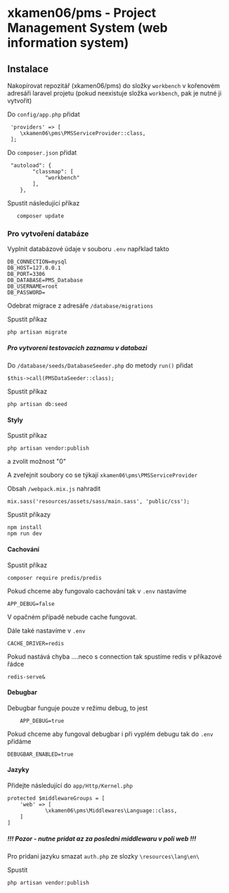 # xkamen06/pms - Project Management System (web information system)

## Instalace

Nakopírovat repozitář (xkamen06/pms) do složky `workbench` v kořenovém adresáři
laravel projetu (pokud neexistuje složka `workbench`, pak je nutné ji vytvořit)

Do `config/app.php` přidat 

     'providers' => [
        \xkamen06\pms\PMSServiceProvider::class,
     ];

Do `composer.json` přidat 
     
     "autoload": {
            "classmap": [
                "workbench"
            ],
        },
       
Spustit následující příkaz 
       
       composer update
   
   
### Pro vytvoření databáze 

Vyplnit databázové údaje v souboru `.env` napřklad takto

    DB_CONNECTION=mysql
    DB_HOST=127.0.0.1
    DB_PORT=3306
    DB_DATABASE=PMS_Database
    DB_USERNAME=root
    DB_PASSWORD=

Odebrat migrace z adresáře `/database/migrations`

Spustit příkaz 
    
    php artisan migrate
    
##### Pro vytvoreni testovacich zaznamu v databazi 

Do `/database/seeds/DatabaseSeeder.php` do metody `run()` přidat 

    $this->call(PMSDataSeeder::class); 

Spustit příkaz 
    
    php artisan db:seed

#### Styly 

Spustit příkaz 

    php artisan vendor:publish
    
a zvolit možnost "0"    
    
A zveřejnit soubory co se týkají `xkamen06\pms\PMSServiceProvider`

Obsah `/webpack.mix.js` nahradit 

    mix.sass('resources/assets/sass/main.sass', 'public/css');

Spustit příkazy 

    npm install
    npm run dev 
    
    
#### Cachování 

Spustit příkaz 

    composer require predis/predis
    
Pokud chceme aby fungovalo cachování tak v `.env` nastavíme 

    APP_DEBUG=false

V opačném případě nebude cache fungovat.

Dále také nastavíme v `.env` 

    CACHE_DRIVER=redis

Pokud nastává chyba ....neco s connection tak spustíme redis v příkazové řádce

    redis-serve&

#### Debugbar
Debugbar funguje pouze v režimu debug, to jest 
    
        APP_DEBUG=true

Pokud chceme aby fungoval debugbar i při vyplém debugu tak do `.env` 
přidáme
 
    DEBUGBAR_ENABLED=true


#### Jazyky

Přidejte následující do `app/Http/Kernel.php` 

    protected $middlewareGroups = [
        'web' => [
                \xkamen06\pms\Middlewares\Language::class,
        ]
    ]

##### !!! Pozor - nutne pridat az za posledni middlewaru v poli web !!!

Pro pridani jazyku smazat `auth.php` ze slozky `\resources\lang\en\`

Spustit
 
    php artisan vendor:publish
     
